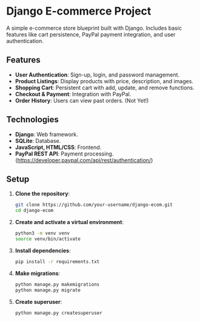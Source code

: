 # Django E-commerce Project

A simple e-commerce store blueprint built with Django. Includes basic features like cart persistence, PayPal payment integration, and user authentication.

## Features

- **User Authentication**: Sign-up, login, and password management.
- **Product Listings**: Display products with price, description, and images.
- **Shopping Cart**: Persistent cart with add, update, and remove functions.
- **Checkout & Payment**: Integration with PayPal.
- **Order History**: Users can view past orders. (Not Yet!)

## Technologies

- **Django**: Web framework.
- **SQLite**: Database.
- **JavaScript, HTML/CSS**: Frontend.
- **PayPal REST API**: Payment processing. (https://developer.paypal.com/api/rest/authentication/)

## Setup

1. **Clone the repository**:
   ```bash
   git clone https://github.com/your-username/django-ecom.git
   cd django-ecom
2. **Create and activate a virtual environment**:
    ```bash
    python3 -m venv venv
    source venv/bin/activate
3. **Install dependencies**:
    ```bash
    pip install -r requirements.txt
4. **Make migrations**:
    ```bash
    python manage.py makemigrations
    python manage.py migrate
5. **Create superuser**:
    ```bash
    python manage.py createsuperuser
